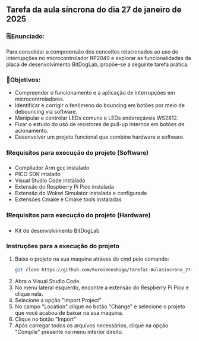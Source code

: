 ## Tarefa da aula síncrona do dia 27 de janeiro de 2025

### 🗒️Enunciado:
Para consolidar a compreensão dos conceitos relacionados ao uso de interrupções no
microcontrolador RP2040 e explorar as funcionalidades da placa de desenvolvimento BitDogLab, propõe-se
a seguinte tarefa prática.

### 📝Objetivos:
- Compreender o funcionamento e a aplicação de interrupções em microcontroladores.
- Identificar e corrigir o fenômeno do bouncing em botões por meio de debouncing via software.
- Manipular e controlar LEDs comuns e LEDs endereçáveis WS2812.
- Fixar o estudo do uso de resistores de pull-up internos em botões de acionamento.
- Desenvolver um projeto funcional que combine hardware e software.

### ❗Requisitos para execução do projeto (Software)
- Compilador Arm gcc instalado
- PICO SDK intalado
- Visual Studio Code instalado
- Extensão do Respberry Pi Pico instalada
- Extensão do Wokwi Simulator instalada e configurada
- Extensões Cmake e Cmake tools instaladas 

### ❗Requisitos para execução do projeto (Hardware)
- Kit de desenvolvimento BitDogLab

### Instruções para a execução do projeto

1. Baixe o projeto na sua maquina atráves do cmd pelo comando: 
    ```bash 
    git clone https://github.com/Kuroikenshiga/Tarefa1-AulaSincrona_27-01.git
2. Abra o Visual Studio Code.
3. No menu lateral esquerdo, encontre a extensão do Respberry Pi Pico e clique nela.
4. Selecione a opção "Import Project"
5. No campo "Location" clique no botão "Change" e selecione o projeto que você acabou de baixar na sua maquina.
6. Clique no botão "Import"
7. Após carregar todos os arquivos necessários, clique na opção "Compile" presente no menu inferior direito.

